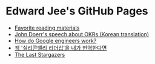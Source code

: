 Edward Jee's GitHub Pages
=========================
* [Favorite reading materials](reading_materials.md)
* [John Doerr's speech about OKRs (Korean translation)](okr_speech_translation.md)
* [How do Google engineers work?](google_engineering.md)
* [책 '실리콘밸리 리더십'을 내가 번역한다면](book_the_art_of_leadership.md)
* [The Last Stargazers](last_stargazers.md)
